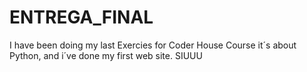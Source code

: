 # ENTREGA_FINAL
I have been doing my last Exercies for Coder House Course it´s about Python, and i´ve done my first web site. SIUUU

